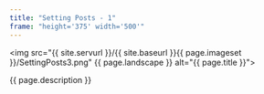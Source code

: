 ```yaml
---
title: "Setting Posts - 1"
frame: "height='375' width='500'"
---
```

<img src="{{ site.servurl }}/{{ site.baseurl }}{{ page.imageset }}/SettingPosts3.png" {{ page.landscape }} alt="{{ page.title }}">
<div>
  {{ page.description }}
</div>
